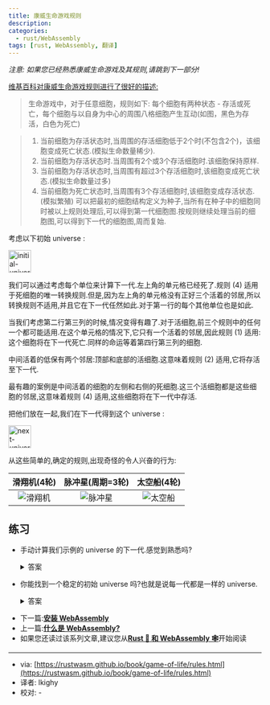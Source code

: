 ```yaml
---
title: 康威生命游戏规则
description: 
categories:
  - rust/WebAssembly
tags: [rust, WebAssembly, 翻译]
---
```


*注意: 如果您已经熟悉康威生命游戏及其规则,请跳到下一部分!*

[维基百科对康威生命游戏规则进行了很好的描述:](https://zh.wikipedia.org/wiki/%E5%BA%B7%E5%A8%81%E7%94%9F%E5%91%BD%E6%B8%B8%E6%88%8F)

> 生命游戏中，对于任意细胞，规则如下:
> 每个细胞有两种状态 - 存活或死亡，每个细胞与以自身为中心的周围八格细胞产生互动(如图，黑色为存活，白色为死亡)

> 1. 当前细胞为存活状态时,当周围的存活细胞低于2个时(不包含2个)，该细胞变成死亡状态.(模拟生命数量稀少).
> 2. 当前细胞为存活状态时.当周围有2个或3个存活细胞时.该细胞保持原样.
> 3. 当前细胞为存活状态时,当周围有超过3个存活细胞时,该细胞变成死亡状态.(模拟生命数量过多)
> 4. 当前细胞为死亡状态时,当周围有3个存活细胞时,该细胞变成存活状态.(模拟繁殖)
> 可以把最初的细胞结构定义为种子,当所有在种子中的细胞同时被以上规则处理后,可以得到第一代细胞图.按规则继续处理当前的细胞图,可以得到下一代的细胞图,周而复始.

考虑以下初始 universe :

<img src="https://rustwasm.github.io/book/images/game-of-life/initial-universe.png" alt="initial-universe" width="45px" />

我们可以通过考虑每个单位来计算下一代.左上角的单元格已经死了.规则 (4) 适用于死细胞的唯一转换规则.但是,因为左上角的单元格没有正好三个活着的邻居,所以转换规则不适用,并且它在下一代任然如此.对于第一行的每个其他单位也是如此.

当我们考虑第二行第三列的时候,情况变得有趣了.对于活细胞,前三个规则中的任何一个都可能适用.在这个单元格的情况下,它只有一个活着的邻居,因此规则 (1) 适用:这个细胞将在下一代死亡.同样的命运等着第四行第三列的细胞.

中间活着的低保有两个邻居:顶部和底部的活细胞.这意味着规则 (2) 适用,它将存活至下一代.

最有趣的案例是中间活着的细胞的左侧和右侧的死细胞.这三个活细胞都是这些细胞的邻居,这意味着规则 (4) 适用,这些细胞将在下一代中存活.

把他们放在一起,我们在下一代得到这个 universe :

<img src="https://rustwasm.github.io/book/images/game-of-life/next-universe.png" alt="next-universe" width="45px" />

从这些简单的,确定的规则,出现奇怪的令人兴奋的行为:

| 滑翔机(4轮) | 脉冲星(周期=3轮) | 太空船(4轮) |
|:-------:|:--------:|:-------:|
| ![滑翔机](https://upload.wikimedia.org/wikipedia/commons/e/e5/Gospers_glider_gun.gif) | ![脉冲星](https://upload.wikimedia.org/wikipedia/commons/0/07/Game_of_life_pulsar.gif)| ![太空船](https://upload.wikimedia.org/wikipedia/commons/3/37/Game_of_life_animated_LWSS.gif)|

## 练习

+ 手动计算我们示例的 universe 的下一代.感觉到熟悉吗?

    <details>
    <summary>答案</summary>

    它应该又回到了示例 universe 的初始状态:

    <img src="https://rustwasm.github.io/book/images/game-of-life/initial-universe.png" alt="initial-universe" width="45px" />

    </details>

+ 你能找到一个稳定的初始 universe 吗?也就是说每一代都是一样的 universe.
  
    <details>
    <summary>答案</summary>

    有无数的稳定 universe !平凡稳定的 universe 是空的 universe .一个 2 × 2 方格的活细胞也是一个稳定的 universe

    </details>

- 下一篇:[**安装 WebAssembly**](/rust/webassembly/2019/07/11/安装WebAssembly/)
- 上一篇:[**什么是 WebAssembly?**](/rust/webassembly/2019/07/09/什么是WebAssembly/)
- 如果您还读过该系列文章,建议您从[**Rust 🦀 和 WebAssembly 🕸**](/rust/webassembly/2019/07/07/rust-和-WebAssembly/)开始阅读

---

- via: [https://rustwasm.github.io/book/game-of-life/rules.html](https://rustwasm.github.io/book/game-of-life/rules.html)
- 译者: lkighy
- 校对: -